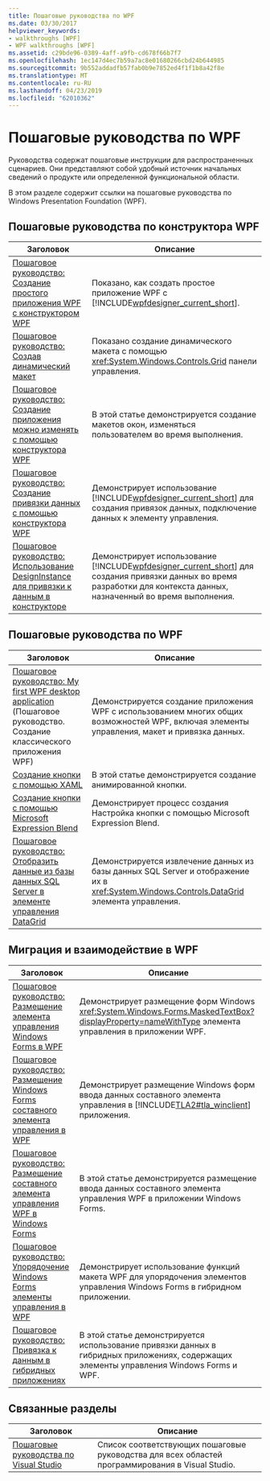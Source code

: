 ```yaml
---
title: Пошаговые руководства по WPF
ms.date: 03/30/2017
helpviewer_keywords:
- walkthroughs [WPF]
- WPF walkthroughs [WPF]
ms.assetid: c29bde96-0389-4aff-a9fb-cd678f66b7f7
ms.openlocfilehash: 1ec147d4ec7b59a7ac8e01680266cbd24b644985
ms.sourcegitcommit: 9b552addadfb57fab0b9e7852ed4f1f1b8a42f8e
ms.translationtype: MT
ms.contentlocale: ru-RU
ms.lasthandoff: 04/23/2019
ms.locfileid: "62010362"
---
```

# <a name="wpf-walkthroughs"></a>Пошаговые руководства по WPF
Руководства содержат пошаговые инструкции для распространенных сценариев. Они представляют собой удобный источник начальных сведений о продукте или определенной функциональной области.  
  
 В этом разделе содержит ссылки на пошаговые руководства по Windows Presentation Foundation (WPF).  
  
## <a name="wpf-designer-walkthroughs"></a>Пошаговые руководства по конструктора WPF  
  
|Заголовок|Описание|  
|-----------|-----------------|  
|[Пошаговое руководство: Создание простого приложения WPF с конструктором WPF](https://docs.microsoft.com/previous-versions/visualstudio/visual-studio-2010/bb546972(v=vs.100))|Показано, как создать простое приложение WPF с [!INCLUDE[wpfdesigner_current_short](../../../../includes/wpfdesigner-current-short-md.md)].|  
|[Пошаговое руководство: Создав динамический макет](https://docs.microsoft.com/previous-versions/visualstudio/visual-studio-2010/bb514519(v=vs.100))|Показано создание динамического макета с помощью <xref:System.Windows.Controls.Grid> панели управления.|  
|[Пошаговое руководство: Создание приложения можно изменять с помощью конструктора WPF](https://docs.microsoft.com/previous-versions/visualstudio/visual-studio-2010/bb546954(v=vs.100))|В этой статье демонстрируется создание макетов окон, изменяться пользователем во время выполнения.|  
|[Пошаговое руководство: Создание привязки данных с помощью конструктора WPF](https://docs.microsoft.com/previous-versions/visualstudio/visual-studio-2010/dd434207(v=vs.100))|Демонстрирует использование [!INCLUDE[wpfdesigner_current_short](../../../../includes/wpfdesigner-current-short-md.md)] для создания привязок данных, подключение данных к элементу управления.|  
|[Пошаговое руководство: Использование DesignInstance для привязки к данным в конструкторе](https://docs.microsoft.com/previous-versions/visualstudio/visual-studio-2010/dd490796(v=vs.100))|Демонстрирует использование [!INCLUDE[wpfdesigner_current_short](../../../../includes/wpfdesigner-current-short-md.md)] для создания привязки данных во время разработки для контекста данных, назначенный во время выполнения.|  
  
## <a name="wpf-walkthroughs"></a>Пошаговые руководства по WPF  
  
|Заголовок|Описание|  
|-----------|-----------------|  
|[Пошаговое руководство: My first WPF desktop application](walkthrough-my-first-wpf-desktop-application.md) (Пошаговое руководство. Создание классического приложения WPF)|Демонстрируется создание приложения WPF с использованием многих общих возможностей WPF, включая элементы управления, макет и привязка данных.|  
|[Создание кнопки с помощью XAML](../controls/walkthrough-create-a-button-by-using-xaml.md)|В этой статье демонстрируется создание анимированной кнопки.|  
|[Создание кнопки с помощью Microsoft Expression Blend](../controls/walkthrough-create-a-button-by-using-microsoft-expression-blend.md)|Демонстрирует процесс создания Настройка кнопки с помощью Microsoft Expression Blend.|  
|[Пошаговое руководство: Отобразить данные из базы данных SQL Server в элементе управления DataGrid](../controls/walkthrough-display-data-from-a-sql-server-database-in-a-datagrid-control.md)|Демонстрируется извлечение данных из базы данных SQL Server и отображение их в <xref:System.Windows.Controls.DataGrid> элемента управления.|  
  
## <a name="migration-and-interoperability-in-wpf"></a>Миграция и взаимодействие в WPF  
  
|Заголовок|Описание|  
|-----------|-----------------|  
|[Пошаговое руководство: Размещение элемента управления Windows Forms в WPF](../advanced/walkthrough-hosting-a-windows-forms-control-in-wpf.md)|Демонстрирует размещение форм Windows <xref:System.Windows.Forms.MaskedTextBox?displayProperty=nameWithType> элемента управления в приложении WPF.|  
|[Пошаговое руководство: Размещение Windows Forms составного элемента управления в WPF](../advanced/walkthrough-hosting-a-windows-forms-composite-control-in-wpf.md)|Демонстрирует размещение Windows форм ввода данных составного элемента управления в [!INCLUDE[TLA2#tla_winclient](../../../../includes/tla2sharptla-winclient-md.md)] приложения.|  
|[Пошаговое руководство: Размещение составного элемента управления WPF в Windows Forms](../advanced/walkthrough-hosting-a-wpf-composite-control-in-windows-forms.md)|В этой статье демонстрируется размещение ввода данных составного элемента управления WPF в приложении Windows Forms.|  
|[Пошаговое руководство: Упорядочение Windows Forms элементы управления в WPF](../advanced/walkthrough-arranging-windows-forms-controls-in-wpf.md)|Демонстрирует использование функций макета WPF для упорядочения элементов управления Windows Forms в гибридном приложении.|  
|[Пошаговое руководство: Привязка к данным в гибридных приложениях](../advanced/walkthrough-binding-to-data-in-hybrid-applications.md)|В этой статье демонстрируется использование привязки данных в гибридных приложениях, содержащих элементы управления Windows Forms и WPF.|  
  
## <a name="related-sections"></a>Связанные разделы  
  
|Заголовок|Описание|  
|-----------|-----------------|  
|[Пошаговые руководства по Visual Studio](https://docs.microsoft.com/previous-versions/visualstudio/visual-studio-2010/szatc41e(v=vs.100))|Список соответствующих пошаговые руководства для всех областей программирования в Visual Studio.|
